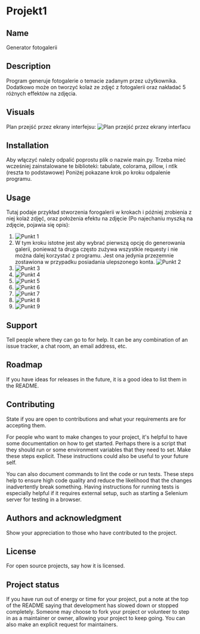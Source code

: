 # Projekt1

## Name
Generator fotogalerii

## Description
Program generuje fotogalerie o temacie zadanym przez użytkownika. Dodatkowo może on tworzyć kolaż ze zdjęć z fotogalerii oraz nakładać 5 różnych effektów na zdjęcia.

## Visuals
Plan przejść przez ekrany interfejsu:
    ![Plan przejść przez ekrany interfacu](Plan_Projektu.jpg "Plan_Projektu")

## Installation
Aby włączyć należy odpalić poprostu plik o nazwie main.py. Trzeba mieć wcześniej zainstalowane te biblioteki: tabulate, colorama, pillow, i ntlk (reszta to podstawowe) Poniżej pokazane krok po kroku odpalenie programu.

## Usage
Tutaj podaje przykład stworzenia forogalerii w krokach i później zrobienia z niej kolaż zdjęć, oraz położenia efektu na zdjęcie (Po najechaniu myszką na zdjęcie, pojawia się opis):

1. ![Punkt 1](proj1.jpg "Wybranie generowania galerii")
2. W tym kroku istotne jest aby wybrać pierwszą opcję do generowania galerii, ponieważ ta druga często zużywa wszystkie requesty i nie można dalej korzystać z programu. Jest ona jedynia przezemnie zostawiona w przypadku posiadania ulepszonego konta.
![Punkt 2](proj2.jpg "Wybranie galerii ścieżki docelowej ")
3. ![Punkt 3](proj3.jpg "Wybranie tematu galerii")
4. ![Punkt 4](proj4.jpg "Jedno z wygenerowanch zdjęć")
5. ![Punkt 5](proj5.jpg "Wybranie zrobienia kolażu oraz wybór zdjęć")
6. ![Punkt 6](proj6.jpg "Wygenerowany kolaż")
7. ![Punkt 7](proj7.jpg "Wybranie nadania efektu")
8. ![Punkt 8](proj8.jpg "Wybranie zdjęcia oraz efektu")
9. ![Punkt 9](proj9.jpg "Wygenerowany efekt")

## Support
Tell people where they can go to for help. It can be any combination of an issue tracker, a chat room, an email address, etc.

## Roadmap
If you have ideas for releases in the future, it is a good idea to list them in the README.

## Contributing
State if you are open to contributions and what your requirements are for accepting them.

For people who want to make changes to your project, it's helpful to have some documentation on how to get started. Perhaps there is a script that they should run or some environment variables that they need to set. Make these steps explicit. These instructions could also be useful to your future self.

You can also document commands to lint the code or run tests. These steps help to ensure high code quality and reduce the likelihood that the changes inadvertently break something. Having instructions for running tests is especially helpful if it requires external setup, such as starting a Selenium server for testing in a browser.

## Authors and acknowledgment
Show your appreciation to those who have contributed to the project.

## License
For open source projects, say how it is licensed.

## Project status
If you have run out of energy or time for your project, put a note at the top of the README saying that development has slowed down or stopped completely. Someone may choose to fork your project or volunteer to step in as a maintainer or owner, allowing your project to keep going. You can also make an explicit request for maintainers.
